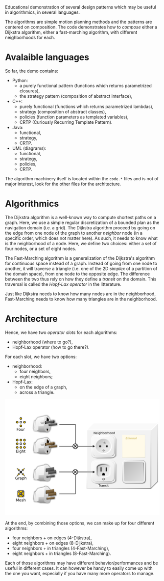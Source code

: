 Educational demonstration of several design patterns which may be useful in algorithmics, in several languages.

The algorithms are simple motion planning methods
and the patterns are centered on composition.
The code demonstrates how to *compose* either a Dijkstra algorithm,
either a fast-marching algorithm, with different neighborhoods for each.


Avalaible languages
===================

So far, the demo contains:
- Python:
    - a purely functional pattern (functions which returns parametrized closures),
    - the strategy pattern (composition of abstract interface),
- C++:
    - purely functional (functions which returns parametrized lambdas),
    - strategy (composition of abstract classes),
    - policies (function parameters as templated variables),
    - CRTP (Curiously Recurring Template Pattern).
- Java:
    - functional,
    - strategy,
    - CRTP.
- UML (diagrams):
    - functional,
    - strategy,
    - policies,
    - CRTP.

The algorithm machinery itself is located within the `code.*` files
and is not of major interest,
look for the other files for the architecture.


Algorithmics
============

The Dijkstra algorithm is a well-known way to compute shortest paths on a graph.
Here, we use a simple regular discretization of a bounded plan as the
navigation domain (i.e. a grid).
The Dijkstra algorithm proceed by going on the edge from one node of the graph
to another *neighbor* node (in a specific order, which does not matter here).
As such, it needs to know what is the neighborhood of a node.
Here, we define two choices: either a set of four nodes, or a set of eight
nodes.

The Fast-Marching algorithm is a generalization of the Dijkstra's algorithm
for continuous space instead of a graph.
Instead of going from one node to another, it will traverse a triangle
(i.e. one of the 2D *simplex* of a partition of the domain space),
from one node to the opposite edge.
The difference between the two thus rely on how they define a *transit* on the domain.
This traversal is called the *Hopf-Lax operator* in the litterature.

Just like Dijkstra needs to know how many nodes are in the neighborhood,
Fast-Marching needs to know how many triangles are in the neighborhood.


Architecture
============

Hence, we have two *operator slots* for each algorithms:
- neighborhood (where to go?),
- Hopf-Lax operator (how to go there?).

For each slot, we have two options:
- neighborhood:
    - four neighbors,
    - eight neighbors;
- Hopf-Lax:
    - on the edge of a graph,
    - across a triangle.

![A diagram showing plugs going into slots](https://raw.githubusercontent.com/nojhan/algopattern/master/algopattern_operators.svg)

At the end, by combining those options, we can make up for four different
algorithms:
- four neighbors + on edges (4-Dijkstra),
- eight neighbors + on edges (8-Dijkstra),
- four neighbors + in triangles (4-Fast-Marching),
- eight neighbors + in triangles (8-Fast-Marching).

Each of those algorithms may have different behavior/performances and be useful
in different cases.
It can however be handy to easily come up with the one you want,
especially if you have many more operators to manage.

